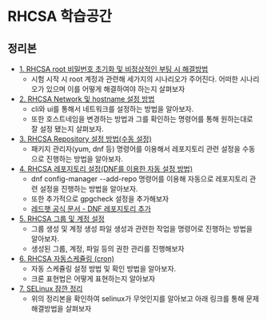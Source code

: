 # RHCSA 학습공간
## 정리본
- [1. RHCSA root 비밀번호 초기화 및 비정상적인 부팅 시 해결방법](https://github.com/yeomyaloo/RHCSA/issues/1)
  - 시험 시작 시 root 계정과 관련해 세가지의 시나리오가 주어진다. 어떠한 시나리오가 있으며 이를 어떻게 해결하여야 하는지 살펴보자 
- [2. RHCSA Network 및 hostname 설정 방법](https://github.com/yeomyaloo/RHCSA/issues/2)
  - cli와 ui를 통해서 네트워크를 설정하는 방법을 알아보자.
  - 또한 호스트네임을 변경하는 방법과 그를 확인하는 명령어를 통해 원하는대로 잘 설정 됐는지 살펴보자. 
- [3. RHCSA Repository 설정 방법(수동 설정)](https://github.com/yeomyaloo/RHCSA/issues/3)
  - 패키지 관리자(yum, dnf 등) 명령어를 이용해서 레포지토리 관련 설정을 수동으로 진행하는 방법을 알아보자.
- [4. RHCSA 레포지토리 설정(DNF를 이용한 자동 설정 방법)](https://github.com/yeomyaloo/RHCSA/issues/4)
  - dnf config-manager --add-repo 명령어를 이용해 자동으로 레포지토리 관련 설정을 진행하는 방법을 알아보자.
  - 또한 추가적으로 gpgcheck 설정을 추가해보자
  - [레드햇 공식 문서 - DNF 레포지토리 추가](https://docs.redhat.com/ko/documentation/red_hat_enterprise_linux/9/html/managing_software_with_the_dnf_tool/proc_adding-a-yum-repository_assembly_managing-custom-software-repositories)
- [5. RHCSA 그룹 및 계정 설정](https://github.com/yeomyaloo/RHCSA/issues/5)
  - 그룹 생성 및 계정 생성 파일 생성과 관련한 작업을 명령어로 진행하는 방법을 알아보자.
  - 생성된 그룹, 계정, 파일 등의 권한 관리를 진행해보자 
- [6. RHCSA 자동스케쥴링 (cron)](https://github.com/yeomyaloo/RHCSA/issues/6)
  - 자동 스케쥴링 설정 방법 및 확인 방법을 알아보자.
  - 크론 표현법은 어떻게 표현하는지 알아보자 
- [7. SELinux 잠깐 정리 ](https://github.com/yeomyaloo/RHCSA/issues/7)
  - 위의 정리본을 확인하여 selinux가 무엇인지를 알아보고 아래 링크를 통해 문제 해결방법을 살펴보자 
